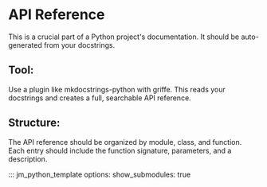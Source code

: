 # API Reference

This is a crucial part of a Python project's documentation. It should be auto-generated from your docstrings.

## Tool:

Use a plugin like mkdocstrings-python with griffe. This reads your docstrings and creates a full, searchable API reference.

## Structure:

The API reference should be organized by module, class, and function. Each entry should include the function signature, parameters, and a description.

::: jm_python_template
    options:
      show_submodules: true
